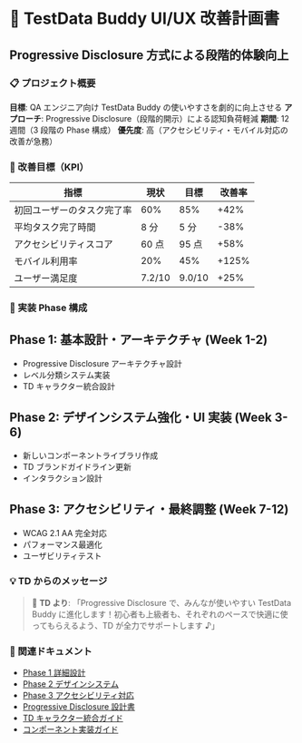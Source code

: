 # 🎨 TestData Buddy UI/UX 改善計画書

## Progressive Disclosure 方式による段階的体験向上

### 📋 プロジェクト概要

**目標**: QA エンジニア向け TestData Buddy の使いやすさを劇的に向上させる
**アプローチ**: Progressive Disclosure（段階的開示）による認知負荷軽減
**期間**: 12 週間（3 段階の Phase 構成）
**優先度**: 高（アクセシビリティ・モバイル対応の改善が急務）

### 🎯 改善目標（KPI）

| 指標                       | 現状   | 目標   | 改善率 |
| -------------------------- | ------ | ------ | ------ |
| 初回ユーザーのタスク完了率 | 60%    | 85%    | +42%   |
| 平均タスク完了時間         | 8 分   | 5 分   | -38%   |
| アクセシビリティスコア     | 60 点  | 95 点  | +58%   |
| モバイル利用率             | 20%    | 45%    | +125%  |
| ユーザー満足度             | 7.2/10 | 9.0/10 | +25%   |

### 🚀 実装 Phase 構成

## Phase 1: 基本設計・アーキテクチャ (Week 1-2)

- Progressive Disclosure アーキテクチャ設計
- レベル分類システム実装
- TD キャラクター統合設計

## Phase 2: デザインシステム強化・UI 実装 (Week 3-6)

- 新しいコンポーネントライブラリ作成
- TD ブランドガイドライン更新
- インタラクション設計

## Phase 3: アクセシビリティ・最終調整 (Week 7-12)

- WCAG 2.1 AA 完全対応
- パフォーマンス最適化
- ユーザビリティテスト

### 💡 TD からのメッセージ

> 🤖 **TD より**: 「Progressive Disclosure で、みんなが使いやすい TestData Buddy に進化します！初心者も上級者も、それぞれのペースで快適に使ってもらえるよう、TD が全力でサポートします ♪」

### 📂 関連ドキュメント

- [Phase 1 詳細設計](./phase1-architecture-design.md)
- [Phase 2 デザインシステム](./phase2-design-system.md)
- [Phase 3 アクセシビリティ対応](./phase3-accessibility.md)
- [Progressive Disclosure 設計書](./progressive-disclosure-spec.md)
- [TD キャラクター統合ガイド](./td-character-integration.md)
- [コンポーネント実装ガイド](./component-implementation-guide.md)
